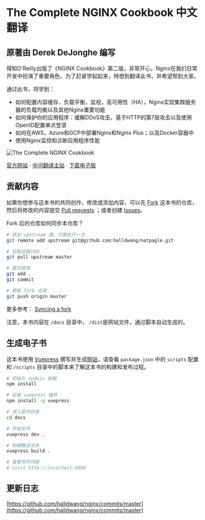 # The Complete NGINX Cookbook 中文翻译

## 原著由 Derek DeJonghe 编写

得知O'Reilly出版了《NGINX Cookbook》第二版，非常开心，Nginx在我们日常开发中扮演了重要角色，为了赶紧学起起来，特想到翻译此书，并希望帮到大家。

通过此书，将学到：

- 如何配置内容缓存，负载平衡，监视，高可用性（HA），Nginx实现集群服务器的负载均衡以及其他Nginx重要功能
- 如何保护你的应用程序：缓解DDoS攻击，基于HTTP的第7层攻击以及使用OpenID配置单点登录
- 如何在AWS，Azure和GCP中部署Nginx和Nginx Plus；以及Docker容器中
- 使用Nginx监控和诊断应用程序性能

![The Complete NGINX Cookbook](https://blog.ahthw.com/wp-content/uploads/2019/12/ebk-ORM-NGINXCookbookmega-2019-ebk-tablet-350x500-1-1.png)

[官方网站](https://www.nginx.com/resources/library/complete-nginx-cookbook/) · [中问翻译主站](https://github.ahthw.com/nginx/) · [下载电子版](https://blog.ahthw.com/wp-content/uploads/2019/12/NGINX_Cookbook_EN.pdf)

## 贡献内容

如果你想参与这本书的共同创作，修改或添加内容，可以先 [Fork](https://github.com/halldwang/nginx) 这本书的仓库，然后将修改的内容提交 [Pull requests](https://github.com/halldwang/nginx/pulls) ；或者创建 [Issues](https://github.com/halldwang/nginx/issues)。

Fork 后的仓库如何同步本仓库？

```bash
# 添加 upstream 源，只需执行一次
git remote add upstream git@github.com:halldwang/natpagle.git

# 拉取远程代码
git pull upstream master

# 提交修改
git add .
git commit

# 更新 fork 仓库
git push origin master
```

更多参考： [Syncing a fork](https://help.github.com/articles/syncing-a-fork/)

注意，本书内容在 `/docs` 目录中， `/dist`是网站文件，通过脚本自动生成的。

## 生成电子书

这本书使用 [Vuepress](https://vuepress.vuejs.org/zh/) 撰写并生成[网站](https://github.com/halldwang/natpagle/)，请查看 `package.json` 中的 `scripts` 配置和 `/scripts` 目录中的脚本来了解这本书的构建和发布过程。

```bash
# 初始化 nodejs 依赖
npm install

# 安装 vuepress 插件
npm install -g vuepress

# 进入图书目录
cd docs

# 开始写作
vuepress dev .

# 构建静态文件
vuepress build .

# 查看写作内容
# visit http://localhost:8080

```

## 更新日志

[https://github.com/halldwang/nginx/commits/master](https://github.com/halldwang/nginx/commits/master)
